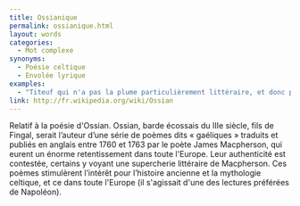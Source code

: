 ```yaml
---
title: Ossianique
permalink: ossianique.html
layout: words
categories:
  - Mot complexe
synonyms:
  - Poésie celtique
  - Envolée lyrique
examples:
  - "Titeuf qui n'a pas la plume particulièrement littéraire, et donc peu enclin à rédiger des épigrammes élégiaques ou anacréontiques, voire ossianiques...(cf. Histoires)"
link: http://fr.wikipedia.org/wiki/Ossian
---
```


Relatif à la poésie d'Ossian.
Ossian, barde écossais du IIIe siècle, fils de Fingal, serait l’auteur d’une série de poèmes dits « gaéliques » traduits et publiés en anglais entre 1760 et 1763 par le poète James Macpherson, qui eurent un énorme retentissement dans toute l'Europe. Leur authenticité est contestée, certains y voyant une supercherie littéraire de Macpherson. Ces poèmes stimulèrent l’intérêt pour l’histoire ancienne et la mythologie celtique, et ce dans toute l'Europe (il s'agissait d'une des lectures préférées de Napoléon).
